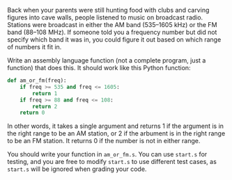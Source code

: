 Back when your parents were still hunting food with clubs and
carving figures into cave walls, people listened to music on
broadcast radio. Stations were broadcast in either the AM band
(535–1605 kHz) or the FM band (88–108 MHz). If someone told you a
frequency number but did not specify which band it was in, you could
figure it out based on which range of numbers it fit in.

Write an assembly language function (not a complete program, just a
function) that does this. It should work like this Python function:

``` python
def am_or_fm(freq):
    if freq >= 535 and freq <= 1605:
        return 1
    if freq >= 88 and freq <= 108:
        return 2
    return 0
```

In other words, it takes a single argument and returns 1 if the
argument is in the right range to be an AM station, or 2 if the
arbument is in the right range to be an FM station. It returns 0 if
the number is not in either range.

You should write your function in `am_or_fm.s`. You can use
`start.s` for testing, and you are free to modify `start.s` to use
different test cases, as `start.s` will be ignored when grading your
code.
